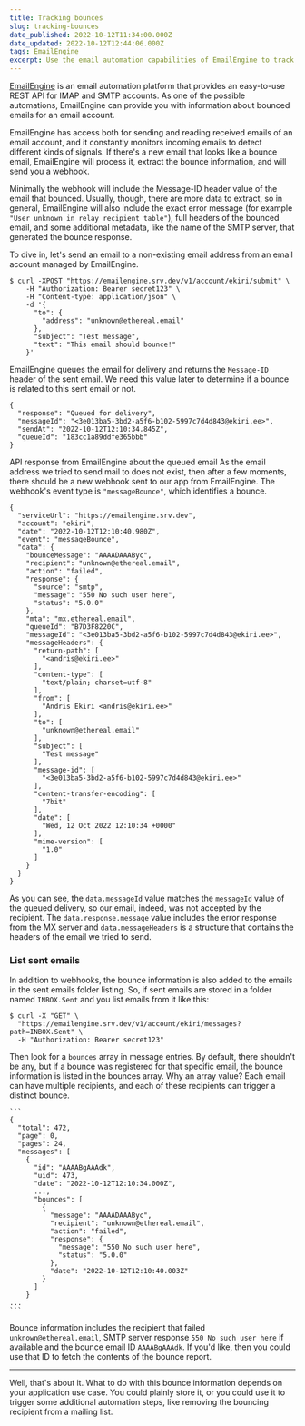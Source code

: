 ```yaml
---
title: Tracking bounces
slug: tracking-bounces
date_published: 2022-10-12T11:34:00.000Z
date_updated: 2022-10-12T12:44:06.000Z
tags: EmailEngine
excerpt: Use the email automation capabilities of EmailEngine to track bounced emails for an IMAP account.
---
```


[EmailEngine](https://emailengine.app/) is an email automation platform that provides an easy-to-use REST API for IMAP and SMTP accounts. As one of the possible automations, EmailEngine can provide you with information about bounced emails for an email account.

EmailEngine has access both for sending and reading received emails of an email account, and it constantly monitors incoming emails to detect different kinds of signals. If there's a new email that looks like a bounce email, EmailEngine will process it, extract the bounce information, and will send you a webhook.

Minimally the webhook will include the Message-ID header value of the email that bounced. Usually, though, there are more data to extract, so in general, EmailEngine will also include the exact error message (for example `"User unknown in relay recipient table"`), full headers of the bounced email, and some additional metadata, like the name of the SMTP server, that generated the bounce response.

To dive in, let's send an email to a non-existing email address from an email account managed by EmailEngine.

    $ curl -XPOST "https://emailengine.srv.dev/v1/account/ekiri/submit" \
        -H "Authorization: Bearer secret123" \
        -H "Content-type: application/json" \
        -d '{
          "to": {
            "address": "unknown@ethereal.email"
          },
          "subject": "Test message",
          "text": "This email should bounce!"
        }'

EmailEngine queues the email for delivery and returns the `Message-ID` header of the sent email. We need this value later to determine if a bounce is related to this sent email or not.

    {
      "response": "Queued for delivery",
      "messageId": "<3e013ba5-3bd2-a5f6-b102-5997c7d4d843@ekiri.ee>",
      "sendAt": "2022-10-12T12:10:34.845Z",
      "queueId": "183cc1a89ddfe365bbb"
    }
    

API response from EmailEngine about the queued email
As the email address we tried to send mail to does not exist, then after a few moments, there should be a new webhook sent to our app from EmailEngine. The webhook's event type is `"messageBounce"`, which identifies a bounce.

    {
      "serviceUrl": "https://emailengine.srv.dev",
      "account": "ekiri",
      "date": "2022-10-12T12:10:40.980Z",
      "event": "messageBounce",
      "data": {
        "bounceMessage": "AAAADAAAByc",
        "recipient": "unknown@ethereal.email",
        "action": "failed",
        "response": {
          "source": "smtp",
          "message": "550 No such user here",
          "status": "5.0.0"
        },
        "mta": "mx.ethereal.email",
        "queueId": "B7D3F8220C",
        "messageId": "<3e013ba5-3bd2-a5f6-b102-5997c7d4d843@ekiri.ee>",
        "messageHeaders": {
          "return-path": [
            "<andris@ekiri.ee>"
          ],
          "content-type": [
            "text/plain; charset=utf-8"
          ],
          "from": [
            "Andris Ekiri <andris@ekiri.ee>"
          ],
          "to": [
            "unknown@ethereal.email"
          ],
          "subject": [
            "Test message"
          ],
          "message-id": [
            "<3e013ba5-3bd2-a5f6-b102-5997c7d4d843@ekiri.ee>"
          ],
          "content-transfer-encoding": [
            "7bit"
          ],
          "date": [
            "Wed, 12 Oct 2022 12:10:34 +0000"
          ],
          "mime-version": [
            "1.0"
          ]
        }
      }
    }
    

As you can see, the `data.messageId` value matches the `messageId` value of the queued delivery, so our email, indeed, was not accepted by the recipient. The `data.response.message` value includes the error response from the MX server and `data.messageHeaders` is a structure that contains the headers of the email we tried to send.

### List sent emails

In addition to webhooks, the bounce information is also added to the emails in the sent emails folder listing. So, if sent emails are stored in a folder named `INBOX.Sent` and you list emails from it like this:

    $ curl -X "GET" \
      "https://emailengine.srv.dev/v1/account/ekiri/messages?path=INBOX.Sent" \
      -H "Authorization: Bearer secret123"
    

Then look for a `bounces` array in message entries. By default, there shouldn't be any, but if a bounce was registered for that specific email, the bounce information is listed in the bounces array. Why an array value? Each email can have multiple recipients, and each of these recipients can trigger a distinct bounce.

    ```
    {
      "total": 472,
      "page": 0,
      "pages": 24,
      "messages": [
        {
          "id": "AAAABgAAAdk",
          "uid": 473,
          "date": "2022-10-12T12:10:34.000Z",
          ...,
          "bounces": [
            {
              "message": "AAAADAAAByc",
              "recipient": "unknown@ethereal.email",
              "action": "failed",
              "response": {
                "message": "550 No such user here",
                "status": "5.0.0"
              },
              "date": "2022-10-12T12:10:40.003Z"
            }
          ]
        }
    ...
    ```

Bounce information includes the recipient that failed `unknown@ethereal.email`, SMTP server response `550 No such user here` if available and the bounce email ID `AAAABgAAAdk`. If you'd like, then you could use that ID to fetch the contents of the bounce report.

---

Well, that's about it. What to do with this bounce information depends on your application use case. You could plainly store it, or you could use it to trigger some additional automation steps, like removing the bouncing recipient from a mailing list.
